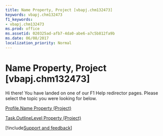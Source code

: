```yaml
---
title: Name Property, Project [vbapj.chm132473]
keywords: vbapj.chm132473
f1_keywords:
- vbapj.chm132473
ms.prod: office
ms.assetid: 020325ad-afb7-4da0-abe6-a7c5b812fa9b
ms.date: 06/08/2017
localization_priority: Normal
---
```



# Name Property, Project [vbapj.chm132473]

Hi there! You have landed on one of our F1 Help redirector pages. Please select the topic you were looking for below.

[Profile.Name Property (Project)](http://msdn.microsoft.com/library/98e1ca12-ecaa-aaae-de48-352301c28e50%28Office.15%29.aspx)

[Task.OutlineLevel Property (Project)](http://msdn.microsoft.com/library/7b852e27-bdbc-ee01-4146-c22b929adfa5%28Office.15%29.aspx)

[!include[Support and feedback](~/includes/feedback-boilerplate.md)]